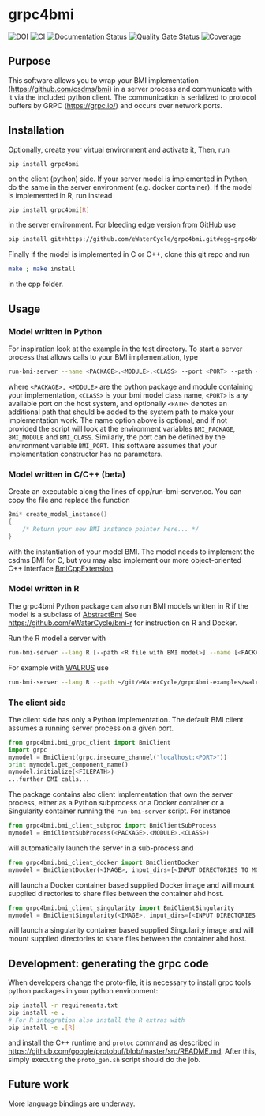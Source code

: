 # grpc4bmi

[![DOI](https://zenodo.org/badge/130237165.svg)](https://zenodo.org/badge/latestdoi/130237165)
[![CI](https://github.com/eWaterCycle/grpc4bmi/workflows/CI/badge.svg)](https://github.com/eWaterCycle/grpc4bmi/actions?query=workflow%3ACI)
[![Documentation Status](https://readthedocs.org/projects/grpc4bmi/badge/?version=latest)](https://grpc4bmi.readthedocs.io/en/latest/?badge=latest)
[![Quality Gate Status](https://sonarcloud.io/api/project_badges/measure?project=grpc4bmi&metric=alert_status)](https://sonarcloud.io/dashboard?id=grpc4bmi)
[![Coverage](https://sonarcloud.io/api/project_badges/measure?project=grpc4bmi&metric=coverage)](https://sonarcloud.io/dashboard?id=grpc4bmi)

## Purpose

This software allows you to wrap your BMI implementation (https://github.com/csdms/bmi) in a server process and communicate with it via the included python client. The communication is serialized to protocol buffers by GRPC (https://grpc.io/) and occurs over network ports.

## Installation

Optionally, create your virtual environment and activate it, Then, run
```
pip install grpc4bmi
```
on the client (python) side. If your server model is implemented in Python, do the same in the server environment (e.g. docker container). If the model is implemented in R, run instead
```bash
pip install grpc4bmi[R]
```
in the server environment. For bleeding edge version from GitHub use
```bash
pip install git+https://github.com/eWaterCycle/grpc4bmi.git#egg=grpc4bmi
```
Finally if the model is implemented in C or C++, clone this git repo and run
```bash
make ; make install
```
in the cpp folder.

## Usage

### Model written in Python
For inspiration look at the example in the test directory. To start a server process that allows calls to your BMI implementation, type
```bash
run-bmi-server --name <PACKAGE>.<MODULE>.<CLASS> --port <PORT> --path <PATH>
```
where ```<PACKAGE>, <MODULE>``` are the python package and module containing your implementation, ```<CLASS>``` is your
bmi model class name, ```<PORT>``` is any available port on the host system, and optionally ```<PATH>``` denotes an
additional path that should be added to the system path to make your implementation work. The name option above is
optional, and if not provided the script will look at the environment variables ```BMI_PACKAGE```, ```BMI_MODULE``` and
```BMI_CLASS```. Similarly, the port can be defined by the environment variable ```BMI_PORT```.
This software assumes that your implementation constructor has no parameters.

### Model written in C/C++ (beta)
Create an executable along the lines of cpp/run-bmi-server.cc. You can copy the file and replace the function
```C++
Bmi* create_model_instance()
{
    /* Return your new BMI instance pointer here... */
}
```
with the instantiation of your model BMI. The model needs to implement the csdms BMI for C, but you may also implement our more object-oriented C++ interface [BmiCppExtension](https://github.com/eWaterCycle/grpc4bmi/blob/master/cpp/bmi_cpp_extension.h).

### Model written in R
The grpc4bmi Python package can also run BMI models written in R if the model is a subclass of [AbstractBmi](https://github.com/eWaterCycle/bmi-r/blob/master/R/abstract-bmi.R#L9)
See https://github.com/eWaterCycle/bmi-r for instruction on R and Docker.

Run the R model a server with
```bash
run-bmi-server --lang R [--path <R file with BMI model>] --name [<PACKAGE>::]<CLASS> --port <PORT>
```

For example with [WALRUS](https://github.com/eWaterCycle/grpc4bmi-examples/tree/master/walrus) use
```bash
run-bmi-server --lang R --path ~/git/eWaterCycle/grpc4bmi-examples/walrus/walrus-bmi.r --name WalrusBmi --port 50051
```

### The client side
The client side has only a Python implementation. The default BMI client assumes a running server process on a given port.
```python
from grpc4bmi.bmi_grpc_client import BmiClient
import grpc
mymodel = BmiClient(grpc.insecure_channel("localhost:<PORT>"))
print mymodel.get_component_name()
mymodel.initialize(<FILEPATH>)
...further BMI calls...
```

The package contains also client implementation that own the server process, either as a Python subprocess or a Docker
container or a Singularity container running the ```run-bmi-server``` script. For instance
```python
from grpc4bmi.bmi_client_subproc import BmiClientSubProcess
mymodel = BmiClientSubProcess(<PACKAGE>.<MODULE>.<CLASS>)
```
will automatically launch the server in a sub-process and
```python
from grpc4bmi.bmi_client_docker import BmiClientDocker
mymodel = BmiClientDocker(<IMAGE>, input_dirs=[<INPUT DIRECTORIES TO MOUNT>])
```
will launch a Docker container based supplied Docker image
and will mount supplied directories to share files between the container ahd host.

```python
from grpc4bmi.bmi_client_singularity import BmiClientSingularity
mymodel = BmiClientSingularity(<IMAGE>, input_dirs=[<INPUT DIRECTORIES TO MOUNT>])
```
will launch a singularity container based supplied Singularity image
and will mount supplied directories to share files between the container ahd host.

## Development: generating the grpc code

When developers change the proto-file, it is necessary to install grpc tools python packages in your python environment:
```bash
pip install -r requirements.txt
pip install -e .
# For R integration also install the R extras with
pip install -e .[R]

```
and install the C++ runtime and `protoc` command as described in <https://github.com/google/protobuf/blob/master/src/README.md>.
After this, simply executing the `proto_gen.sh` script should do the job.

## Future work

More language bindings are underway.
